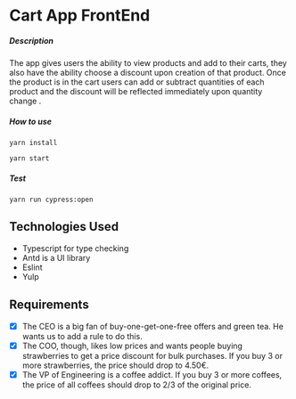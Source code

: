 # Cart App FrontEnd

##### Description
The app gives users the ability to view products and add to their carts, they also have the ability choose a discount upon creation of that product. Once the product is in the cart users can add or subtract quantities of each product and the discount will be reflected immediately upon quantity change .


##### How to use
```
yarn install
```

```
yarn start
```

##### Test

```
yarn run cypress:open
```


## Technologies Used
- Typescript for type checking
- Antd is a UI library 
- Eslint
- Yulp

## Requirements

- [x] The CEO is a big fan of buy-one-get-one-free offers and green tea. He wants us to add a rule to do this.
- [x] The COO, though, likes low prices and wants people buying strawberries to get a price discount for bulk purchases. If you buy 3 or more strawberries, the price should drop to 4.50€.
- [x] The VP of Engineering is a coffee addict. If you buy 3 or more coffees, the price of all coffees should drop to 2/3 of the original price.
